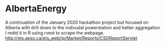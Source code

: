 # AlbertaEnergy
A continuation of the January 2020 hackathon project but focused on Alberta with drill down to the indivudal powerstation and better aggregation
I redid it in R using rvest to scrape the webpage. http://ets.aeso.ca/ets_web/ip/Market/Reports/CSDReportServlet
